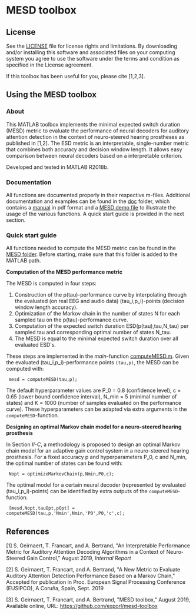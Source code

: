 ﻿# MESD toolbox

## License

See the [LICENSE](LICENSE.md) file for license rights and limitations.  By downloading and/or installing this software and associated files on your computing system you agree to use the software under the terms and condition as specified in the License agreement.

If this toolbox has been useful for you, please cite [1,2,3].

## Using the MESD toolbox

### About

This MATLAB toolbox implements the minimal expected switch duration (MESD) metric to evaluate the performance of neural decoders for auditory attention detection in the context of neuro-steered hearing prostheses as published in [1,2]. The ESD metric is an interpretable, single-number metric that combines both accuracy and decision window length. It allows easy comparison between neural decoders based on a interpretable criterion.

Developed and tested in MATLAB R2018b.

### Documentation

All functions are documented properly in their respective m-files. Additional documentation  and examples can be found in the [doc](doc/) folder, which contains a [manual](doc/manual.pdf) in pdf format and a [MESD demo file](doc/mesdDemo.m) to illustrate the usage of the various functions. A quick start guide is provided in the next section.
 
### Quick start guide
 
All functions needed to compute the MESD metric can be found in the [MESD folder](mesd-toolbox/). Before starting, make sure that this folder is added to the MATLAB path.

**Computation of the MESD performance metric**

The MESD is computed in four steps:

 1. Construction of the p(tau)-performance curve by interpolating through the evaluated (on real EEG and audio data) (tau_i,p_i)-points (decision window length accuracy).
 2. Optimization of the Markov chain in the number of states N for each sampled tau on the p(tau)-performance curve.
 3. Computation of the expected switch duration ESD(p(tau),tau,N_tau) per sampled tau and corresponding optimal number of states N_tau.
 4. The MESD is equal to the minimal expected switch duration over all evaluated ESD's.
 
These steps are implemented in the *main*-function [computeMESD.m](mesd-toolbox/computeMESD.m). Given the evaluated (tau_i,p_i)-performance points `(tau,p)`, the MESD can be computed with:

     mesd = computeMESD(tau,p);
 The default hyperparameter values are P_0 = 0.8 (confidence level), c = 0.65 (lower bound confidence interval), N_min = 5 (minimal number of states) and K = 1000 (number of samples evaluated on the performance curve). These hyperparameters can be adapted via extra arguments in the `computeMESD`-function.
 
**Designing an optimal Markov chain model for a neuro-steered hearing prosthesis** 

In Section *II-C*, a methodology is proposed to design an optimal Markov chain model for an adaptive gain control system in a neuro-steered hearing prosthesis. For a fixed accuracy p and hyperparameters P_0, c and N_min, the optimal number of states can be found with:

     Nopt = optimizeMarkovChain(p,Nmin,P0,c);


The optimal model for a certain neural decoder (represented by evaluated (tau_i,p_i)-points) can be identified by extra outputs of the `computeMESD`-function:

     [mesd,Nopt,tauOpt,pOpt] = computeMESD(tau,p,'Nmin',Nmin,'P0',P0,'c',c);

 ## References
 
[1] S. Geirnaert, T. Francart, and A. Bertrand, "An Interpretable Performance Metric for Auditory Attention Decoding Algorithms in a Context of Neuro-Steered Gain Control," August 2019, *Internal Report*

[2] S. Geirnaert, T. Francart, and A. Bertrand, "A New Metric to Evaluate Auditory Attention Detection Performance Based on a Markov Chain," Accepted for publication in Proc. European Signal Processing Conference (EUSIPCO), A Coruña, Spain, Sept. 2019

[3] S. Geirnaert, T. Francart, and A. Bertrand, "MESD toolbox," August 2019, Available online, URL: https://github.com/exporl/mesd-toolbox

